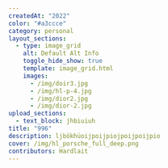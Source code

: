 ```yaml
---
createdAt: "2022"
color: "#a3ccce"
category: personal
layout_sections:
  - type: image_grid
    alt: Default Alt Info
    toggle_hide_show: true
    template: image_grid.html
    images:
      - /img/doir3.jpg
      - /img/hl-p-4.jpg
      - /img/dior2.jpg
      - /img/dior-2.jpg
upload_sections:
  - text_block: jhbiuiuh
title: "996"
description: ljbökhüoijpoijpiojpoijpoijpio
cover: /img/hl_porsche_full_deep.png
contributors: Hardlait
---
```

